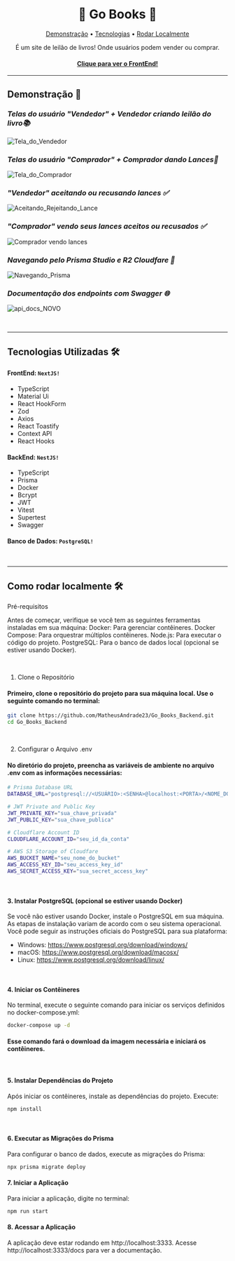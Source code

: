 <h1 align="center">🛒 Go Books 📒</h1>

<p align="center">
 <a href="#demo">Demonstração</a> •
 <a href="#tecnologias">Tecnologias</a> •
 <a href="#rodar">Rodar Localmente</a>
</p>

<p align="center">É um site de leilão de livros! Onde usuários podem vender ou comprar.</p>

<h4 align="center">
  <a href="https://github.com/MatheusAndrade23/Go_Books_FrontEnd">Clique para ver o FrontEnd!</a>
</h4>

---

<h2 id="demo">Demonstração 🎥</h2>

_<h3>Telas do usuário "Vendedor" + Vendedor criando leilão do livro📚</h3>_
![Tela_do_Vendedor](https://github.com/user-attachments/assets/cc262d91-6e74-482a-aed9-8a125e6e9468)

_<h3>Telas do usuário "Comprador" + Comprador dando Lances🛒</h3>_
![Tela_do_Comprador](https://github.com/user-attachments/assets/d4e2daab-edb7-4cf6-b3be-d3a78fe22b38)

_<h3>"Vendedor" aceitando ou recusando lances ✅</h3>_
![Aceitando_Rejeitando_Lance](https://github.com/user-attachments/assets/9e8a4519-198e-4ed8-94fb-492d9093ceb3)

_<h3>"Comprador" vendo seus lances aceitos ou recusados ✅</h3>_
![Comprador vendo lances](https://github.com/user-attachments/assets/43079180-5100-4699-8550-96508f39bac9)

_<h3>Navegando pelo Prisma Studio e R2 Cloudfare 📁</h3>_
![Navegando_Prisma](https://github.com/user-attachments/assets/eff1a426-f1f3-446a-a328-5752ff92f26c)

_<h3>Documentação dos endpoints com Swagger 🌐</h3>_
![api_docs_NOVO](https://github.com/user-attachments/assets/eb440561-01a5-48b8-b008-a31daf1ea9b8)

<br>

---

<h2 id="tecnologias">Tecnologias Utilizadas 🛠</h2>

#### FrontEnd: `NextJS!`

- TypeScript
- Material Ui
- React HookForm
- Zod
- Axios
- React Toastify
- Context API
- React Hooks

#### BackEnd: `NestJS!`

- TypeScript
- Prisma
- Docker
- Bcrypt
- JWT
- Vitest
- Supertest
- Swagger

#### Banco de Dados: `PostgreSQL!`

<br>

---

<h2 id="rodar">Como rodar localmente 🛠</h2>

Pré-requisitos

Antes de começar, verifique se você tem as seguintes ferramentas instaladas em sua máquina:
Docker: Para gerenciar contêineres.
Docker Compose: Para orquestrar múltiplos contêineres.
Node.js: Para executar o código do projeto.
PostgreSQL: Para o banco de dados local (opcional se estiver usando Docker).

<br>

1. Clone o Repositório
<h4>Primeiro, clone o repositório do projeto para sua máquina local. Use o seguinte comando no terminal:</h4>


```bash
git clone https://github.com/MatheusAndrade23/Go_Books_Backend.git
cd Go_Books_Backend
```

<br>

2. Configurar o Arquivo .env
<h4>No diretório do projeto, preencha as variáveis de ambiente no arquivo .env com as informações necessárias:</h4>

```bash
# Prisma Database URL
DATABASE_URL="postgresql://<USUÁRIO>:<SENHA>@localhost:<PORTA>/<NOME_DO_BANCO>"

# JWT Private and Public Key
JWT_PRIVATE_KEY="sua_chave_privada"
JWT_PUBLIC_KEY="sua_chave_publica"

# Cloudflare Account ID
CLOUDFLARE_ACCOUNT_ID="seu_id_da_conta"

# AWS S3 Storage of Cloudfare
AWS_BUCKET_NAME="seu_nome_do_bucket"
AWS_ACCESS_KEY_ID="seu_access_key_id"
AWS_SECRET_ACCESS_KEY="sua_secret_access_key"
```

<br>

<h4>3. Instalar PostgreSQL (opcional se estiver usando Docker)</h4>

Se você não estiver usando Docker, instale o PostgreSQL em sua máquina. As etapas de instalação variam de acordo com o seu sistema operacional. Você pode seguir as instruções oficiais do PostgreSQL para sua plataforma:

- Windows: https://www.postgresql.org/download/windows/
- macOS: https://www.postgresql.org/download/macosx/
- Linux: https://www.postgresql.org/download/linux/

<br>

<h4>4. Iniciar os Contêineres</h4>
No terminal, execute o seguinte comando para iniciar os serviços definidos no docker-compose.yml:

```bash
docker-compose up -d
```

<h4>Esse comando fará o download da imagem necessária e iniciará os contêineres.</h4>

<br>

<h4>5. Instalar Dependências do Projeto</h4>
Após iniciar os contêineres, instale as dependências do projeto. Execute:

```bash
npm install
```
<br>

<h4>6. Executar as Migrações do Prisma</h4>
Para configurar o banco de dados, execute as migrações do Prisma:

```bash
npx prisma migrate deploy
```

<h4>7. Iniciar a Aplicação</h4>
Para iniciar a aplicação, digite no terminal:

```bash
npm run start
```

<h4>8. Acessar a Aplicação</h4>
   
A aplicação deve estar rodando em http://localhost:3333. Acesse http://localhost:3333/docs para ver a documentação.
